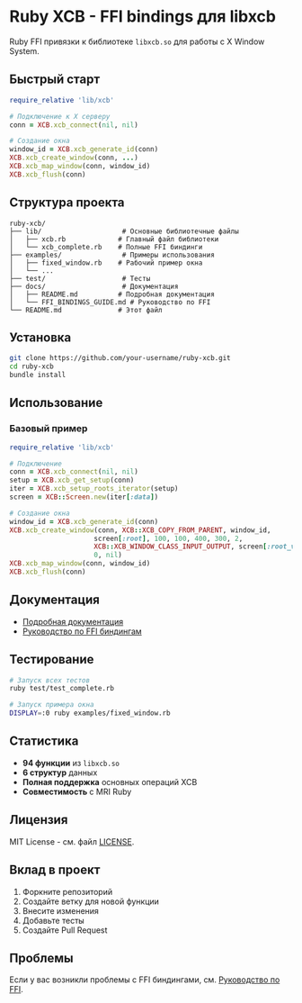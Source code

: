 # Ruby XCB - FFI bindings для libxcb

Ruby FFI привязки к библиотеке `libxcb.so` для работы с X Window System.

## Быстрый старт

```ruby
require_relative 'lib/xcb'

# Подключение к X серверу
conn = XCB.xcb_connect(nil, nil)

# Создание окна
window_id = XCB.xcb_generate_id(conn)
XCB.xcb_create_window(conn, ...)
XCB.xcb_map_window(conn, window_id)
XCB.xcb_flush(conn)
```

## Структура проекта

```
ruby-xcb/
├── lib/                    # Основные библиотечные файлы
│   ├── xcb.rb             # Главный файл библиотеки
│   └── xcb_complete.rb    # Полные FFI биндинги
├── examples/               # Примеры использования
│   ├── fixed_window.rb    # Рабочий пример окна
│   └── ...
├── test/                   # Тесты
├── docs/                   # Документация
│   ├── README.md          # Подробная документация
│   └── FFI_BINDINGS_GUIDE.md # Руководство по FFI
└── README.md              # Этот файл
```

## Установка

```bash
git clone https://github.com/your-username/ruby-xcb.git
cd ruby-xcb
bundle install
```

## Использование

### Базовый пример

```ruby
require_relative 'lib/xcb'

# Подключение
conn = XCB.xcb_connect(nil, nil)
setup = XCB.xcb_get_setup(conn)
iter = XCB.xcb_setup_roots_iterator(setup)
screen = XCB::Screen.new(iter[:data])

# Создание окна
window_id = XCB.xcb_generate_id(conn)
XCB.xcb_create_window(conn, XCB::XCB_COPY_FROM_PARENT, window_id, 
                     screen[:root], 100, 100, 400, 300, 2,
                     XCB::XCB_WINDOW_CLASS_INPUT_OUTPUT, screen[:root_visual],
                     0, nil)
XCB.xcb_map_window(conn, window_id)
XCB.xcb_flush(conn)
```

## Документация

- [Подробная документация](docs/README.md)
- [Руководство по FFI биндингам](docs/FFI_BINDINGS_GUIDE.md)

## Тестирование

```bash
# Запуск всех тестов
ruby test/test_complete.rb

# Запуск примера окна
DISPLAY=:0 ruby examples/fixed_window.rb
```

## Статистика

- **94 функции** из `libxcb.so`
- **6 структур** данных
- **Полная поддержка** основных операций XCB
- **Совместимость** с MRI Ruby

## Лицензия

MIT License - см. файл [LICENSE](LICENSE).

## Вклад в проект

1. Форкните репозиторий
2. Создайте ветку для новой функции
3. Внесите изменения
4. Добавьте тесты
5. Создайте Pull Request

## Проблемы

Если у вас возникли проблемы с FFI биндингами, см. [Руководство по FFI](docs/FFI_BINDINGS_GUIDE.md). 